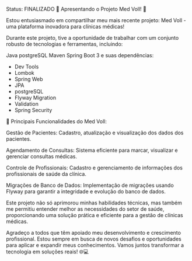  Status: FINALIZADO
🚀 Apresentando o Projeto Med Voll! 🚀

Estou entusiasmado em compartilhar meu mais recente projeto: Med Voll - uma plataforma inovadora para clínicas médicas!

Durante este projeto, tive a oportunidade de trabalhar com um conjunto robusto de tecnologias e ferramentas, incluindo:

Java
postgreSQL 
Maven
Spring Boot 3 e suas dependências:
 - Dev Tools
 - Lombok
 - Spring Web
 - JPA
 - postgreSQL 
 - Flyway Migration
 -  Validation
 -  Spring Security

🌟 Principais Funcionalidades do Med Voll:

Gestão de Pacientes: Cadastro, atualização e visualização dos dados dos pacientes.

Agendamento de Consultas: Sistema eficiente para marcar, visualizar e gerenciar consultas médicas.

Controle de Profissionais: Cadastro e gerenciamento de informações dos profissionais de saúde da clínica.

Migrações de Banco de Dados: Implementação de migrações usando Flyway para garantir a integridade e evolução do banco de dados.

Este projeto não só aprimorou minhas habilidades técnicas, mas também me permitiu entender melhor as necessidades do setor de saúde, proporcionando uma solução prática e eficiente para a gestão de clínicas médicas.

Agradeço a todos que têm apoiado meu desenvolvimento e crescimento profissional. Estou sempre em busca de novos desafios e oportunidades para aplicar e expandir meus conhecimentos. Vamos juntos transformar a tecnologia em soluções reais! 🌐💻

